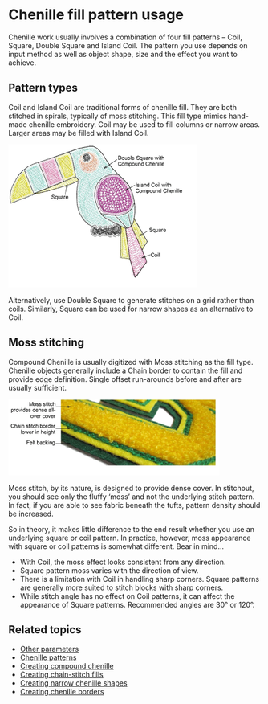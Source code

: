 # Chenille fill pattern usage

Chenille work usually involves a combination of four fill patterns – Coil, Square, Double Square and Island Coil. The pattern you use depends on input method as well as object shape, size and the effect you want to achieve.

## Pattern types

Coil and Island Coil are traditional forms of chenille fill. They are both stitched in spirals, typically of moss stitching. This fill type mimics hand-made chenille embroidery. Coil may be used to fill columns or narrow areas. Larger areas may be filled with Island Coil.

![ChenilleSample.png](assets/ChenilleSample.png)

Alternatively, use Double Square to generate stitches on a grid rather than coils. Similarly, Square can be used for narrow shapes as an alternative to Coil.

## Moss stitching

Compound Chenille is usually digitized with Moss stitching as the fill type. Chenille objects generally include a Chain border to contain the fill and provide edge definition. Single offset run-arounds before and after are usually sufficient.

![chenille-sample-03.png](assets/chenille-sample-03.png)

Moss stitch, by its nature, is designed to provide dense cover. In stitchout, you should see only the fluffy ‘moss’ and not the underlying stitch pattern. In fact, if you are able to see fabric beneath the tufts, pattern density should be increased.

So in theory, it makes little difference to the end result whether you use an underlying square or coil pattern. In practice, however, moss appearance with square or coil patterns is somewhat different. Bear in mind...

- With Coil, the moss effect looks consistent from any direction.
- Square pattern moss varies with the direction of view.
- There is a limitation with Coil in handling sharp corners. Square patterns are generally more suited to stitch blocks with sharp corners.
- While stitch angle has no effect on Coil patterns, it can affect the appearance of Square patterns. Recommended angles are 30° or 120°.

## Related topics

- [Other parameters](../chenille_basics/Other_parameters)
- [Chenille patterns](../../Decorative/specialty/Chenille_patterns)
- [Creating compound chenille](Creating_compound_chenille)
- [Creating chain-stitch fills](Creating_chain-stitch_fills)
- [Creating narrow chenille shapes](Creating_narrow_chenille_shapes)
- [Creating chenille borders](Creating_chenille_borders)
